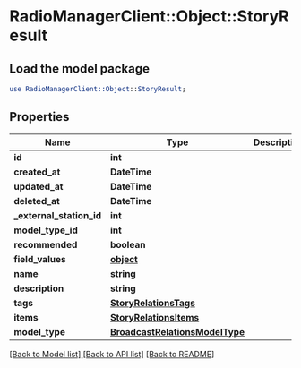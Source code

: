 # RadioManagerClient::Object::StoryResult

## Load the model package
```perl
use RadioManagerClient::Object::StoryResult;
```

## Properties
Name | Type | Description | Notes
------------ | ------------- | ------------- | -------------
**id** | **int** |  | [optional] 
**created_at** | **DateTime** |  | [optional] 
**updated_at** | **DateTime** |  | [optional] 
**deleted_at** | **DateTime** |  | [optional] 
**_external_station_id** | **int** |  | [optional] 
**model_type_id** | **int** |  | 
**recommended** | **boolean** |  | [optional] 
**field_values** | [**object**](.md) |  | [optional] 
**name** | **string** |  | 
**description** | **string** |  | [optional] 
**tags** | [**StoryRelationsTags**](StoryRelationsTags.md) |  | 
**items** | [**StoryRelationsItems**](StoryRelationsItems.md) |  | [optional] 
**model_type** | [**BroadcastRelationsModelType**](BroadcastRelationsModelType.md) |  | [optional] 

[[Back to Model list]](../README.md#documentation-for-models) [[Back to API list]](../README.md#documentation-for-api-endpoints) [[Back to README]](../README.md)


